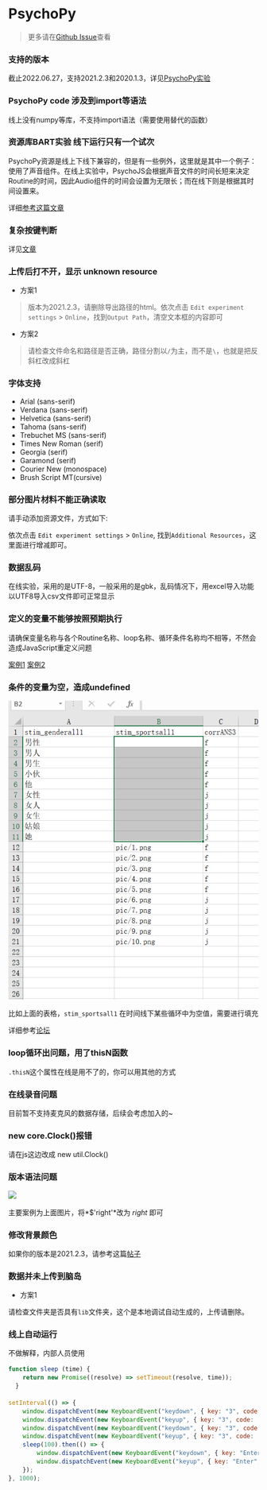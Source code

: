 # PsychoPy <!-- {docsify-ignore-all} -->

> 更多请在[Github Issue](https://github.com/psychopy/psychopy/issues)查看

### 支持的版本

截止2022.06.27，支持2021.2.3和2020.1.3，详见[PsychoPy实验](../researcher-manual/project1-2-5.md)

### PsychoPy code 涉及到import等语法

线上没有numpy等库，不支持import语法（需要使用替代的函数）

### 资源库BART实验 线下运行只有一个试次

PsychoPy资源是线上下线下兼容的，但是有一些例外，这里就是其中一个例子：使用了声音组件。在线上实验中，PsychoJS会根据声音文件的时间长短来决定Routine的时间，因此Audio组件的时间会设置为无限长；而在线下则是根据其时间设置来。

详细[参考这篇文章](https://forum.naodao.com/postingInfo?id=1499255336811630593)

### 复杂按键判断

详见[文章](https://forum.naodao.com/postingInfo?id=1501126060505567233)

### 上传后打不开，显示 unknown resource

* 方案1

> 版本为2021.2.3，请删除导出路径的html。依次点击 `Edit experiment settings` > `Online`，找到`Output Path`，清空文本框的内容即可

* 方案2

> 请检查文件命名和路径是否正确，路径分割以`/`为主，而不是`\`，也就是把反斜杠改成斜杠

### 字体支持

* Arial (sans-serif)
* Verdana (sans-serif)
* Helvetica (sans-serif)
* Tahoma (sans-serif)
* Trebuchet MS (sans-serif)
* Times New Roman (serif)
* Georgia (serif)
* Garamond (serif)
* Courier New (monospace)
* Brush Script MT(cursive)

### 部分图片材料不能正确读取

请手动添加资源文件，方式如下:

依次点击 `Edit experiment settings` > `Online`, 找到`Additional Resources`，这里面进行增减即可。

### 数据乱码

在线实验，采用的是UTF-8，一般采用的是gbk，乱码情况下，用excel导入功能以UTF8导入csv文件即可正常显示

### 定义的变量不能够按照预期执行

请确保变量名称与各个Routine名称、loop名称、循环条件名称均不相等，不然会造成JavaScript重定义问题

[案例1](https://forum.naodao.com/postingInfo?id=1522061951159767041)
[案例2]()

### 条件的变量为空，造成undefined

![](imgs/1523602447262945281.png)

比如上面的表格，`stim_sportsall1` 在时间线下某些循环中为空值，需要进行填充

详细参考[论坛](https://forum.naodao.com/postingInfo?id=1523567902115237890)

### loop循环出问题，用了thisN函数

`.thisN`这个属性在线是用不了的，你可以用其他的方式

### 在线录音问题

目前暂不支持麦克风的数据存储，后续会考虑加入的~

### new core.Clock()报错

请在js这边改成 new util.Clock()

### 版本语法问题

![](https://forum-pub.oss-cn-chengdu.aliyuncs.com/20220531/1531577623778824193.png)

主要案例为上面图片，将*\$\'right\'*改为 *right* 即可

### 修改背景颜色

如果你的版本是2021.2.3，请参考这篇[帖子](https://forum.naodao.com/postingInfo?id=1541755998795206657)

### 数据并未上传到脑岛

* 方案1

请检查文件夹是否具有`lib`文件夹，这个是本地调试自动生成的，上传请删除。

### 线上自动运行

不做解释，内部人员使用

```javascript
function sleep (time) {
    return new Promise((resolve) => setTimeout(resolve, time));
  }

setInterval(() => {
    window.dispatchEvent(new KeyboardEvent("keydown", { key: "3", code: 'Digit3'}));
    window.dispatchEvent(new KeyboardEvent("keyup", { key: "3", code: 'Digit3' }));
    window.dispatchEvent(new KeyboardEvent("keydown", { key: "3", code: 'Digit3'}));
    window.dispatchEvent(new KeyboardEvent("keyup", { key: "3", code: 'Digit3' }));
    sleep(100).then(() => {
        window.dispatchEvent(new KeyboardEvent("keydown", { key: "Enter", code: 'Enter'}));
        window.dispatchEvent(new KeyboardEvent("keyup", { key: "Enter", code: 'Enter' }));
    });
}, 1000);
```
